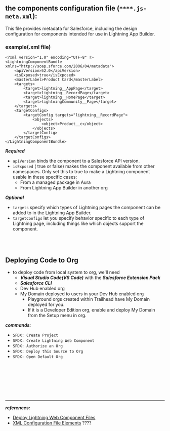 ## the components configuration file (``****.js-meta.xml``):
This file provides metadata for Salesforce, including the design configuration for components intended for use in Lightning App Builder.

### example(.xml file)
```
<?xml version="1.0" encoding="UTF-8" ?>
<LightningComponentBundle xmlns="http://soap.sforce.com/2006/04/metadata">
    <apiVersion>52.0</apiVersion>
    <isExposed>true</isExposed>
    <masterLabel>Product Card</masterLabel>
    <targets>
        <target>lightning__AppPage</target>
        <target>lightning__RecordPage</target>
        <target>lightning__HomePage</target>
        <target>lightningCommunity__Page</target>
    </targets>
    <targetConfigs>
        <targetConfig targets="lightning__RecordPage">
            <objects>
                <object>Product__c</object>
            </objects>
        </targetConfig>
    </targetConfigs>
</LightningComponentBundle>
```

***Required*** 
- ``apiVersion`` binds the component to a Salesforce API version.
- ``isExposed`` ( true or false) makes the component available from other namespaces. Only set this to true to make a Lightning component usable in these specific cases:
    - From a managed package in Aura
    - From Lightning App Builder in another org
    
***Optional***
- ``targets`` specify which types of Lightning pages the component can be added to in the Lightning App Builder.
- ``targetConfigs`` let you specify behavior specific to each type of Lightning page, including things like which objects support the component.



<br/>


<br/>


## Deploying Code to Org
- to deploy code from local system to org, we'll need
    - ***Visual Studio Code(VS Code)*** with the ***Salesforce Extension Pack***
    - ***Salesforce CLI***
    - Dev Hub enabled org
    - My Domain deployed to users in your Dev Hub enabled org 
        - Playground orgs created within Trailhead have My Domain deployed for you. 
        - If it is a Developer Edition org, enable and deploy My Domain from the Setup menu in org.


***commands:***
- ``SFDX: Create Project`` 
- ``SFDX: Create Lightning Web Component`` 
- ``SFDX: Authorize an Org`` 
- ``SFDX: Deploy this Source to Org``
- ``SFDX: Open Default Org``





<br/>

<br/>

<br/>

<br/>

<br/>

<br/>


---
***references:***
- [Deploy Lightning Web Component Files](https://trailhead.salesforce.com/content/learn/modules/lightning-web-components-basics/push-lightning-web-component-files?trailmix_creator_id=strailhead&trailmix_slug=prepare-for-your-salesforce-platform-developer-i-credential)
- [XML Configuration File Elements](https://developer.salesforce.com/docs/component-library/documentation/en/lwc/lwc.reference_configuration_tags) ????



